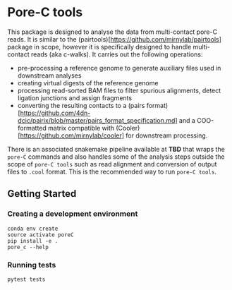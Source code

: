 # Pore-C tools

This package is designed to analyse the data from multi-contact pore-C reads. It is similar to the
(pairtools)[https://github.com/mirnylab/pairtools] package in scope, however it is specifically designed to
handle multi-contact reads (aka c-walks). It carries out the following
operations:

- pre-processing a reference genome to generate auxiliary files used in downstream analyses
- creating virtual digests of the reference genome
- processing read-sorted BAM files to filter spurious alignments, detect ligation junctions and assign fragments
- converting the resulting contacts to a (pairs format)[https://github.com/4dn-dcic/pairix/blob/master/pairs_format_specification.md] and a COO-formatted matrix compatible with (Cooler)[https://github.com/mirnylab/cooler] for downstream processing.

There is an associated snakemake pipeline available at **TBD** that wraps the `pore-C` commands and also handles some of the analysis steps outside the scope of `pore-C tools` such as read alignment and conversion of output files to `.cool` format. This is the recommended way to run `pore-C tools`.

## Getting Started

### Creating a development environment

```
conda env create
source activate poreC
pip install -e .
pore_c --help
```

### Running tests

```
pytest tests
```
